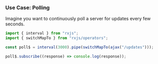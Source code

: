 ### Use Case: Polling

Imagine you want to continuously poll a server for updates every few seconds.

```typescript
import { interval } from "rxjs";
import { switchMapTo } from "rxjs/operators";

const poll$ = interval(3000).pipe(switchMapTo(ajax("/updates")));

poll$.subscribe((response) => console.log(response));
```
